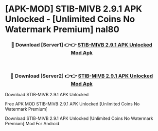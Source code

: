 # [APK-MOD] STIB-MIVB 2.9.1 APK Unlocked - [Unlimited Coins No Watermark Premium] nal80



<div align="center">
<h3>🔴 Download [Server1] 👉👉 <a href="https://momento.my/?title=STIB-MIVB_2.9.1_APK_Unlocked">STIB-MIVB 2.9.1 APK Unlocked Mod Apk</a></h3><br>

<h3>🔴 Download [Server2] 👉👉 <a href="https://momento.my/?title=STIB-MIVB_2.9.1_APK_Unlocked">STIB-MIVB 2.9.1 APK Unlocked Mod Apk</a></h3>
</div>



Download STIB-MIVB 2.9.1 APK Unlocked 

Free APK MOD STIB-MIVB 2.9.1 APK Unlocked [Unlimited Coins No Watermark Premium]

Download STIB-MIVB 2.9.1 APK Unlocked [Unlimited Coins No Watermark Premium] Mod For Android
